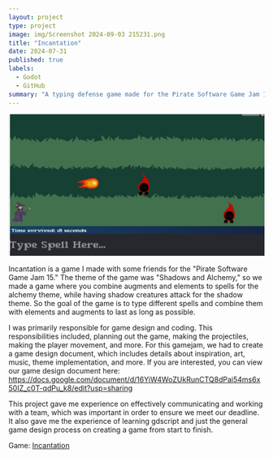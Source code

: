 ```yaml
---
layout: project
type: project
image: img/Screenshot 2024-09-03 215231.png
title: "Incantation"
date: 2024-07-31
published: true
labels:
  - Godot
  - GitHub
summary: "A typing defense game made for the Pirate Software Game Jam 15."
---
```


<img class="img-fluid" src="../img/Screenshot 2024-09-04 100752.png">

Incantation is a game I made with some friends for the "Pirate Software Game Jam 15." 
The theme of the game was "Shadows and Alchemy," so we made a game where you combine augments and elements to spells for the alchemy theme, while having shadow creatures attack for the shadow theme. So the goal of the game is to type different spells and combine them with elements and augments to last as long as possible.

  I was primarily responsible for game design and coding. This responsibilities included, planning out the game, making the projectiles, making the player movement, and more. For this gamejam, we had to create a game design document, which includes details about inspiration, art, music, theme implementation, and more. If you are interested, you can view our game design document here: https://docs.google.com/document/d/16YiW4WoZUkRunCTQ8dPai54ms6x50IZ_c0T-qdPu_k8/edit?usp=sharing

This project gave me experience on effectively communicating and working with a team, which was important in order to ensure we meet our deadline. It also gave me the experience of learning gdscript and just the general game design process on creating a game from start to finish.

Game: <a href="https://scissorsbox.itch.io/incantation"><i class="large github icon "></i>Incantation</a>
